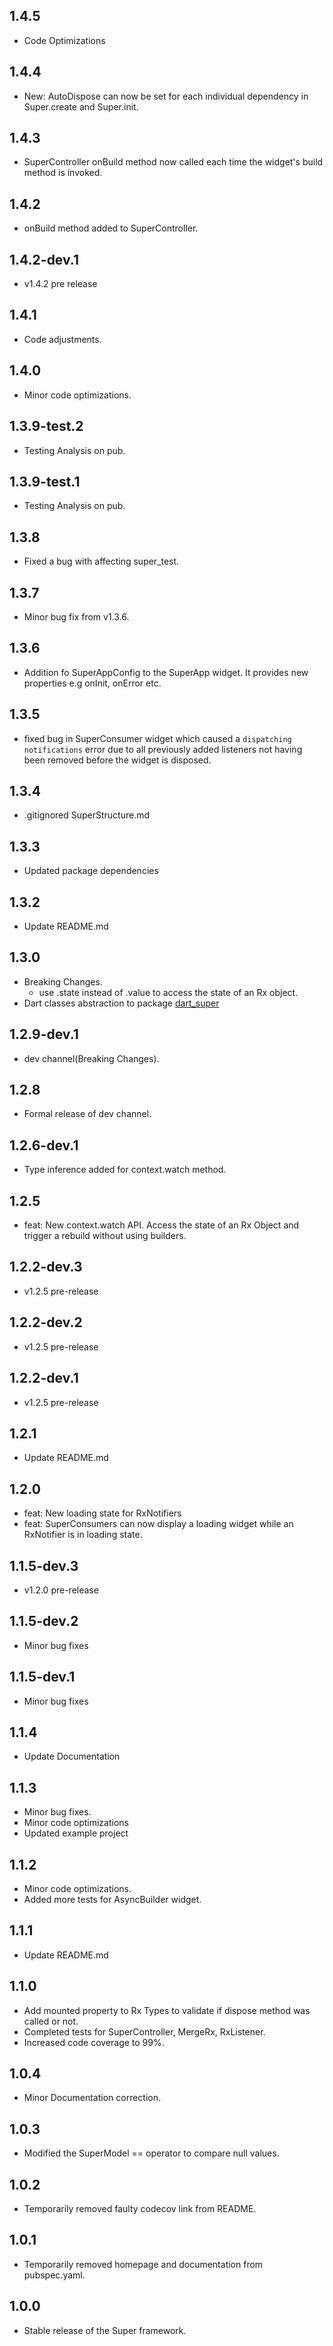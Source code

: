 ## 1.4.5

- Code Optimizations

## 1.4.4

- New: AutoDispose can now be set for each individual dependency in Super.create and Super.init.

## 1.4.3

- SuperController onBuild method now called each time the widget's build method is invoked.

## 1.4.2

- onBuild method added to SuperController.

## 1.4.2-dev.1

- v1.4.2 pre release

## 1.4.1

- Code adjustments.

## 1.4.0

- Minor code optimizations.

## 1.3.9-test.2

- Testing Analysis on pub.

## 1.3.9-test.1

- Testing Analysis on pub.

## 1.3.8

- Fixed a bug with affecting super_test.


## 1.3.7

- Minor bug fix from v1.3.6.

## 1.3.6

- Addition fo SuperAppConfig to the SuperApp widget. It provides new properties e.g onInit, onError etc.

## 1.3.5

- fixed bug in SuperConsumer widget which caused a `dispatching notifications` error due to all previously added listeners not having been removed before the widget is disposed.

## 1.3.4

- .gitignored SuperStructure.md

## 1.3.3

- Updated package dependencies

## 1.3.2

- Update README.md

## 1.3.0

- Breaking Changes.
  - use .state instead of .value to access the state of an Rx object.
- Dart classes abstraction to package [dart_super](https://pub.dev/packages/dart_super)

## 1.2.9-dev.1

- dev channel(Breaking Changes).

## 1.2.8

- Formal release of dev channel.

## 1.2.6-dev.1

- Type inference added for context.watch method.

## 1.2.5

- feat: New context.watch API. Access the state of an Rx Object and trigger a rebuild without using builders.

## 1.2.2-dev.3

- v1.2.5 pre-release

## 1.2.2-dev.2

- v1.2.5 pre-release

## 1.2.2-dev.1

- v1.2.5 pre-release

## 1.2.1

- Update README.md

## 1.2.0

- feat: New loading state for RxNotifiers
- feat: SuperConsumers can now display a loading widget while an RxNotifier is in loading state.

## 1.1.5-dev.3

- v1.2.0 pre-release

## 1.1.5-dev.2

- Minor bug fixes

## 1.1.5-dev.1

- Minor bug fixes

## 1.1.4

- Update Documentation

## 1.1.3

- Minor bug fixes.
- Minor code optimizations
- Updated example project

## 1.1.2

- Minor code optimizations.
- Added more tests for AsyncBuilder widget.

## 1.1.1

- Update README.md

## 1.1.0

- Add mounted property to Rx Types to validate if dispose method was called or not.
- Completed tests for SuperController, MergeRx, RxListener.
- Increased code coverage to 99%.

## 1.0.4

- Minor Documentation correction.

## 1.0.3

- Modified the SuperModel == operator to compare null values.

## 1.0.2

- Temporarily removed faulty codecov link from README.

## 1.0.1

- Temporarily removed homepage and documentation from pubspec.yaml.

## 1.0.0

- Stable release of the Super framework.
